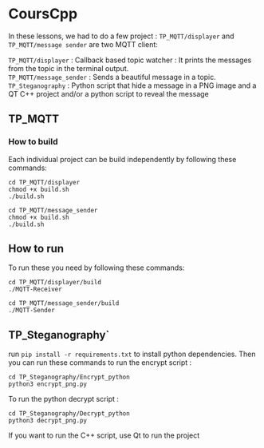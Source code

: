 # CoursCpp

In these lessons, we had to do a few project : 
`TP_MQTT/displayer` and `TP_MQTT/message sender` are two MQTT client:


  `TP_MQTT/displayer` : Callback based topic watcher : It prints the messages from the topic in the terminal output. \
  `TP_MQTT/message_sender` : Sends a beautiful message in a topic.
  `TP_Steganography` : Python script that hide a message in a PNG image and a QT C++ project and/or a python script to reveal the message 
 
## TP_MQTT
### How to build
Each individual project can be build independently by following these commands:
  ```
  cd TP_MQTT/displayer
  chmod +x build.sh
  ./build.sh
  ```

  ```
  cd TP_MQTT/message_sender
  chmod +x build.sh
  ./build.sh
  ```

## How to run
To run these you need by following these commands:
```
cd TP_MQTT/displayer/build
./MQTT-Receiver
```

```
cd TP_MQTT/message_sender/build
./MQTT-Sender
```
## TP_Steganography`
  run `pip install -r requirements.txt` to install python dependencies.
  Then you can run these commands to run the encrypt script : 
  ```
  cd TP_Steganography/Encrypt_python
  python3 encrypt_png.py
  ```
  
  To run the python decrypt script :
  ```
  cd TP_Steganography/Decrypt_python
  python3 decrypt_png.py
  ```
  If you want to run the C++ script, use Qt to run the project

